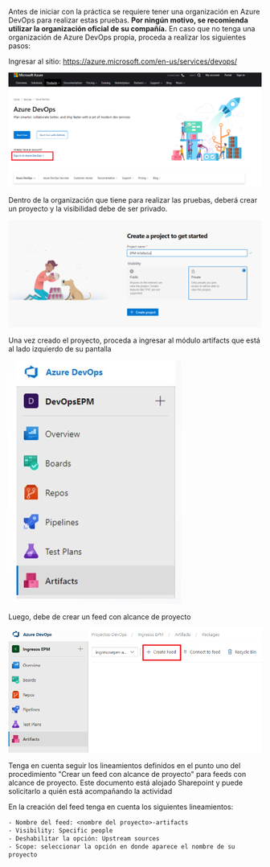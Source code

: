 Antes de iniciar con la práctica se requiere tener una organización en Azure DevOps para realizar estas pruebas. **Por ningún motivo, se recomienda utilizar la organización oficial de su compañía.** En caso que no tenga una organización de Azure DevOps propia, proceda a realizar los siguientes pasos:

Ingresar al sitio: https://azure.microsoft.com/en-us/services/devops/

![iniciar-sesion](./assets/inicio-sesion.png)

Dentro de la organización que tiene para realizar las pruebas, deberá crear un proyecto y la visibilidad debe de ser privado.

![crear-proyecto](./assets/crear-proyecto.png)

Una vez creado el proyecto, proceda a ingresar al módulo artifacts que está al lado izquierdo de su pantalla

![menu-artifacts](./assets/menu-artifacts.png)

Luego, debe de crear un feed con alcance de proyecto

![crear-feed](./assets/crear-feed.png)

Tenga en cuenta seguir los lineamientos definidos en el punto uno del procedimiento "Crear un feed con alcance de proyecto" para feeds con alcance de proyecto. Este documento está alojado Sharepoint y puede solicitarlo a quién está acompañando la actividad

En la creación del feed tenga en cuenta los siguientes lineamientos:

    - Nombre del feed: <nombre del proyecto>-artifacts
    - Visibility: Specific people
    - Deshabilitar la opción: Upstream sources
    - Scope: seleccionar la opción en donde aparece el nombre de su proyecto

